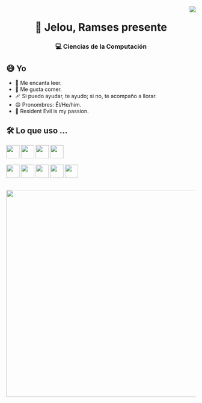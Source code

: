 
<!--
**ramseslopez/ramseslopez** is a ✨ _special_ ✨ repository because its `README.md` (this file) appears on your GitHub profile.

Here are some ideas to get you started:

- 🔭 I’m currently working on ...
- 🌱 I’m currently learning ...
- 👯 I’m looking to collaborate on ...
- 🤔 I’m looking for help with ...
- 💬 Ask me about ...
- 📫 How to reach me: ...
- 😄 Pronouns: ...
- ⚡ Fun fact: ...
-->

<link href="style.css" rel="stylesheet">

<!--
  Visitors
-->
<img align="right" src="https://visitor-badge.glitch.me/badge?page_id=ramseslopez" />

<!--
  My presentation
-->
<h1 align="center"> 👋 Jelou, Ramses presente </h1>
<h3 align="center"> 💻 Ciencias de la Computación </h3>

## 😅 Yo

* 📖 Me encanta leer.
* 🥘 Me gusta comer. 
* 🩹 Si puedo ayudar, te ayudo; si no, te acompaño a llorar.
* 😄 Pronombres: Él/He/him.
* 🧟 Resident Evil is my passion.

<!--
   Languages and Tools
-->
## 🛠️ Lo que uso ...
<code><img height="35" src="https://cdn.icon-icons.com/icons2/112/PNG/512/python_18894.png"></code>
<code><img height="35" src="https://cdn.icon-icons.com/icons2/2415/PNG/512/java_original_logo_icon_146458.png"></code>
<code><img height="35" src="https://cdn.icon-icons.com/icons2/2107/PNG/512/file_type_haskell_icon_130552.png"></code>
<code><img height="35" src="https://cdn.icon-icons.com/icons2/2107/PNG/512/file_type_racket_icon_130211.png"></code>

<code><img height="35" src="https://cdn.icon-icons.com/icons2/273/PNG/256/icon_sql_256_30046.png"></code>
<code><img height="35" src="https://cdn.icon-icons.com/icons2/2415/PNG/512/postgresql_plain_wordmark_logo_icon_146390.png"></code>
<code><img height="35" src="https://cdn.icon-icons.com/icons2/1159/PNG/256/linux_81610.png"></code>
<code><img height="35" src="https://cdn.icon-icons.com/icons2/2107/PNG/512/file_type_git_icon_130581.png"></code>
<code><img height="35" src="https://cdn.icon-icons.com/icons2/2667/PNG/512/folder_latex_tex_icon_161289.png"></code>

## 
<div align="center">
<img height="550" src="https://pbs.twimg.com/media/D78i-wDXsAAVVfG?format=png&name=small" >
  </div>


